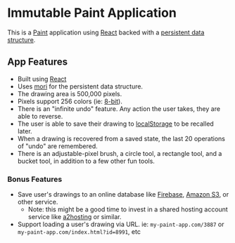 # Immutable Paint Application

This is a [Paint] application using [React] backed with a [persistent data
structure].

## App Features

- Built using [React]
- Uses [mori] for the persistent data structure.
- The drawing area is 500,000 pixels.
- Pixels support 256 colors (ie: [8-bit]).
- There is an "infinite undo" feature. Any action the user takes, they are able to reverse.
- The user is able to save their drawing to [localStorage] to be recalled
  later.
- When a drawing is recovered from a saved state, the last 20 operations of
  "undo" are remembered.
- There is an adjustable-pixel brush, a circle tool, a rectangle tool, and
  a bucket tool, in addition to a few other fun tools.

### Bonus Features

- Save user's drawings to an online database like [Firebase], [Amazon S3], or
  other service.
  - Note: this might be a good time to invest in a shared hosting account
    service like [a2hosting] or similar.
- Support loading a user's drawing via URL. ie: `my-paint-app.com/3887` or
  `my-paint-app.com/index.html?id=8991`, etc

[Paint]:https://en.wikipedia.org/wiki/Microsoft_Paint
[persistent data structure]:https://en.wikipedia.org/wiki/Persistent_data_structure
[React]:https://facebook.github.io/react/
[functional, stateless components]:https://facebook.github.io/react/docs/components-and-props.html#props-are-read-only
[8-bit]:https://en.wikipedia.org/wiki/Color_depth
[localStorage]:https://developer.mozilla.org/en-US/docs/Web/API/Window/localStorage
[mori]:http://swannodette.github.io/mori/
[Firebase]:https://firebase.google.com/
[Amazon S3]:https://aws.amazon.com/s3/
[a2hosting]:https://www.a2hosting.com/
[Redux]:http://redux.js.org/
